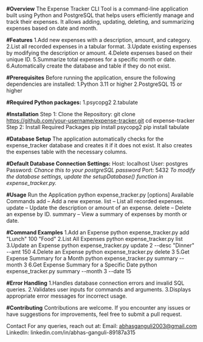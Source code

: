 **#Overview**
The Expense Tracker CLI Tool is a command-line application built using Python and PostgreSQL that helps users efficiently manage and track their expenses. It allows adding, updating, deleting, and summarizing expenses based on date and month.

**#Features**
1.Add new expenses with a description, amount, and category.
2.List all recorded expenses in a tabular format.
3.Update existing expenses by modifying the description or amount.
4.Delete expenses based on their unique ID.
5.Summarize total expenses for a specific month or date.
6.Automatically create the database and table if they do not exist.

**#Prerequisites**
Before running the application, ensure the following dependencies are installed:
1.Python 3.11 or higher
2.PostgreSQL 15 or higher

**#Required Python packages:**
1.psycopg2
2.tabulate

**#Installation**
Step 1: Clone the Repository: 
    git clone https://github.com/your-username/expense-tracker.git
    cd expense-tracker
Step 2: Install Required Packages
  pip install psycopg2
  pip install tabulate
  
**#Database Setup**
The application automatically checks for the expense_tracker database and creates it if it does not exist. It also creates the expenses table with the necessary columns.

**#Default Database Connection Settings:**
Host: localhost
User: postgres
Password: *Chance this to your postgreSQL password*
Port: 5432
*To modify the database settings, update the setupDatabase() function in expense_tracker.py.*

**#Usage**
Run the Application
  python expense_tracker.py <command> [options]
Available Commands
  add – Add a new expense.
  list – List all recorded expenses.
  update – Update the description or amount of an expense.
  delete – Delete an expense by ID.
  summary – View a summary of expenses by month or date.

**#Command Examples**
1.Add an Expense
  python expense_tracker.py add "Lunch" 100 "Food"
2.List All Expenses
  python expense_tracker.py list
3.Update an Expense
  python expense_tracker.py update 2 --desc "Dinner" --amt 150
4.Delete an Expense
  python expense_tracker.py delete 3
5.Get Expense Summary for a Month
  python expense_tracker.py summary --month 3
6.Get Expense Summary for a Specific Date
  python expense_tracker.py summary --month 3 --date 15

**#Error Handling**
1.Handles database connection errors and invalid SQL queries.
2.Validates user inputs for commands and arguments.
3.Displays appropriate error messages for incorrect usage.

**#Contributing**
Contributions are welcome. If you encounter any issues or have suggestions for improvements, feel free to submit a pull request.

Contact
For any queries, reach out at:
Email: abhasganguli2003@gmail.com
LinkedIn: linkedin.com/in/abhas-ganguli-89187a315
